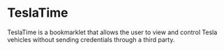 TeslaTime
=========
TeslaTime is a bookmarklet that allows the user to view and control Tesla vehicles without sending credentials through a third party.
